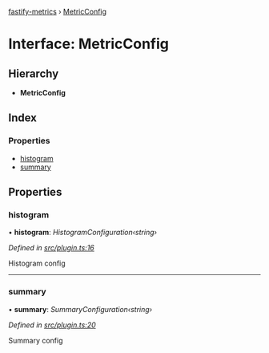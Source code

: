 [fastify-metrics](../README.md) › [MetricConfig](metricconfig.md)

# Interface: MetricConfig

## Hierarchy

* **MetricConfig**

## Index

### Properties

* [histogram](metricconfig.md#histogram)
* [summary](metricconfig.md#summary)

## Properties

###  histogram

• **histogram**: *HistogramConfiguration‹string›*

*Defined in [src/plugin.ts:16](https://github.com/SkeLLLa/fastify-metrics/blob/d193ecd/src/plugin.ts#L16)*

Histogram config

___

###  summary

• **summary**: *SummaryConfiguration‹string›*

*Defined in [src/plugin.ts:20](https://github.com/SkeLLLa/fastify-metrics/blob/d193ecd/src/plugin.ts#L20)*

Summary config
